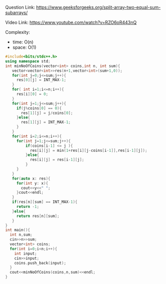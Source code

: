 Question Link: https://www.geeksforgeeks.org/split-array-two-equal-sum-subarrays/

Video Link: https://www.youtube.com/watch?v=RZO6oR443nQ

Complexity: 
- time: O(n)
- space: O(1)

```cpp
#include<bits/stdc++.h>
using namespace std;
int minNoOfCoins(vector<int> coins,int n, int sum){
   vector<vector<int>>res(n+1,vector<int>(sum+1,0));
   for(int j=0;j<=sum;j++){
     res[0][j] = INT_MAX-1;
   }
   for( int i=1;i<=n;i++){
     res[i][0] = 0;
   }
   for(int j=1;j<=sum;j++){
     if(j%coins[0] == 0){
       res[1][j] = j/coins[0];
     }else{
       res[1][j] = INT_MAX-1;
     }
   }
   for(int i=2;i<=n;i++){
     for(int j=1;j<=sum;j++){
         if(coins[i-1] <= j ){
           res[i][j] = min(1+res[i][j-coins[i-1]],res[i-1][j]);
         }else{
           res[i][j] = res[i-1][j];
         }
     }
   }
   for(auto x: res){
     for(int y: x){
       cout<<y<<" ";
     }cout<<endl;
   }
   if(res[n][sum] == INT_MAX-1){
     return -1;
   }else{
     return res[n][sum];
   }
}
int main(){
  int n,sum;
  cin>>n>>sum;
  vector<int> coins;
  for(int i=0;i<n;i++){
    int input;
    cin>>input;
    coins.push_back(input);
  }
  cout<<minNoOfCoins(coins,n,sum)<<endl;
}

```
